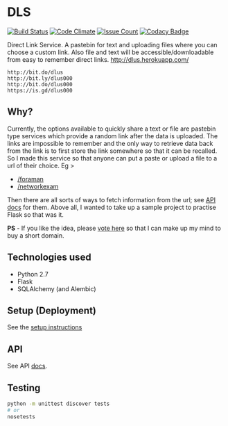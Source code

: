 # DLS

[![Build Status](https://travis-ci.org/aviaryan/dls.svg?branch=master)](https://travis-ci.org/aviaryan/dls)
[![Code Climate](https://codeclimate.com/github/aviaryan/dls/badges/gpa.svg)](https://codeclimate.com/github/aviaryan/dls)
[![Issue Count](https://codeclimate.com/github/aviaryan/dls/badges/issue_count.svg)](https://codeclimate.com/github/aviaryan/dls)
[![Codacy Badge](https://api.codacy.com/project/badge/Grade/bfa45683aab140a2b40ae51a54baf891)](https://www.codacy.com/app/aviaryan/dls)

Direct Link Service. A pastebin for text and uploading files where you can choose a custom link. Also file and text will be accessible/downloadable from easy to 
remember direct links. http://dlus.herokuapp.com/ 

```
http://bit.do/dlus
http://bit.ly/dlus000
http://bit.do/dlus000
https://is.gd/dlus000
```

## Why?

Currently, the options available to quickly share a text or file are pastebin type services which provide a random link after the data is uploaded. 
The links are impossible to remember and the only way to retrieve data back from the link is to first store the link somewhere so that it can be recalled. 
So I made this service so that anyone can put a paste or upload a file to a url of their choice. Eg >

* [/foraman](http://dlus.herokuapp.com/foraman)
* [/networkexam](http://dlus.herokuapp.com/networkexam)

Then there are all sorts of ways to fetch information from the url; see [API docs](#api) for them.
Above all, I wanted to take up a sample project to practise Flask so that was it.

**PS** - If you like the idea, please [vote here](https://github.com/aviaryan/dls/issues/15) so that I can make up my mind to buy a short domain.

## Technologies used

* Python 2.7
* Flask
* SQLAlchemy (and Alembic)

## Setup (Deployment)

See the [setup instructions](docs/SETUP.md)

## API

See API [docs](docs/API.md).

## Testing

```bash
python -m unittest discover tests
# or
nosetests
```
